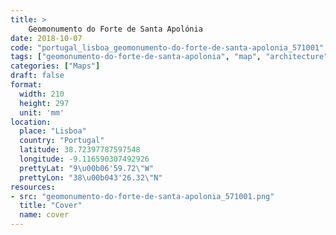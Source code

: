 ```yaml
---
title: > 
    Geomonumento do Forte de Santa Apolónia
date: 2018-10-07
code: "portugal_lisboa_geomonumento-do-forte-de-santa-apolonia_571001"
tags: ["geomonumento-do-forte-de-santa-apolonia", "map", "architecture", "buildings", "Lisboa", "Portugal"]
categories: ["Maps"]
draft: false
format:
  width: 210
  height: 297
  unit: 'mm'
location:
  place: "Lisboa"
  country: "Portugal"
  latitude: 38.72397787597548
  longitude: -9.116590307492926
  prettyLat: "9\u00b06'59.72\"W"
  prettyLon: "38\u00b043'26.32\"N"
resources:
- src: "geomonumento-do-forte-de-santa-apolonia_571001.png"
  title: "Cover"
  name: cover
---
```

